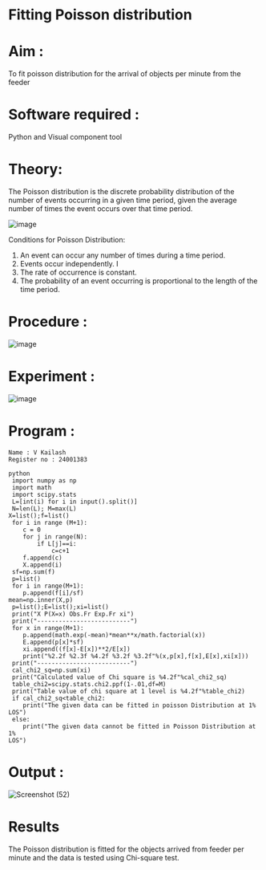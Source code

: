 # Fitting Poisson  distribution
# Aim : 

To fit poisson distribution for the arrival of objects per minute from the feeder

# Software required :  

Python and Visual component tool

# Theory:

The Poisson distribution is the discrete probability distribution of the number of events occurring in a given time period, given the average number of times the event occurs over that time period.

![image](https://user-images.githubusercontent.com/104613195/166248326-fd042076-8b0b-40c4-8b11-1d8e8fcb74db.png)

 Conditions for Poisson Distribution:

1. An event can occur any number of times during a time period.
2. Events occur independently. I
3. The rate of occurrence is constant.
4. The probability of an event occurring is proportional to the length of the time period. 
 
# Procedure :

![image](https://user-images.githubusercontent.com/104613195/166251988-d0c53205-6080-4f7b-ae4c-398178586637.png)

# Experiment :

![image](https://user-images.githubusercontent.com/103921593/230282876-f4a5afbf-cac1-4648-a1b0-c78840638a8e.png)

# Program :
```
Name : V Kailash
Register no : 24001383

python
 import numpy as np
 import math
 import scipy.stats
 L=[int(i) for i in input().split()]
 N=len(L); M=max(L) 
X=list();f=list()
 for i in range (M+1):
    c = 0
    for j in range(N):
        if L[j]==i:
            c=c+1
    f.append(c)
    X.append(i)
 sf=np.sum(f)
 p=list()
 for i in range(M+1):
    p.append(f[i]/sf) 
mean=np.inner(X,p)
 p=list();E=list();xi=list()
 print("X P(X=x) Obs.Fr Exp.Fr xi")
 print("--------------------------")
 for x in range(M+1):
    p.append(math.exp(-mean)*mean**x/math.factorial(x))
    E.append(p[x]*sf)
    xi.append((f[x]-E[x])**2/E[x])
    print("%2.2f %2.3f %4.2f %3.2f %3.2f"%(x,p[x],f[x],E[x],xi[x]))
 print("--------------------------")
 cal_chi2_sq=np.sum(xi)
 print("Calculated value of Chi square is %4.2f"%cal_chi2_sq)
 table_chi2=scipy.stats.chi2.ppf(1-.01,df=M)
 print("Table value of chi square at 1 level is %4.2f"%table_chi2)
 if cal_chi2_sq<table_chi2:
    print("The given data can be fitted in poisson Distribution at 1% LOS")
 else:
    print("The given data cannot be fitted in Poisson Distribution at 1% 
LOS")
 ```

# Output : 

![Screenshot (52)](https://github.com/user-attachments/assets/88dcd406-bf76-4424-b3cf-274c1faebd31)


# Results

The Poisson distribution is fitted for the objects arrived from feeder per minute and the data is tested using Chi-square test. 
 
